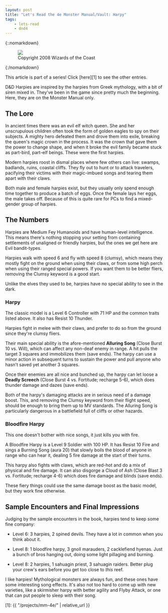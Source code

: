 ```yaml
---
layout: post
title: "Let's Read the 4e Monster Manual/Vault: Harpy"
tags:
    - lets-read
    - dnd4
---
```


{::nomarkdown}
<figure class="right">
  <img src="{{ "/assets/wir-mm-4e-harpy.png" | absolute_url }}"/>
  <figcaption>
    Copyright 2008 Wizards of the Coast
  </figcaption>
</figure>
{:/nomarkdown}

This article is part of a series! Click [here][1] to see the other entries.

D&D Harpies are inspired by the harpies from Greek mythology, with a bit of
siren mixed in. They've been in the game since pretty much the beginning. Here,
they are on the Monster Manual only.

## The Lore

In ancient times there was an evil elf witch queen. She and her unscrupulous
children often took the form of golden eagles to spy on their subjects. A mighty
hero defeated them and drove them into exile, breaking the queen's magic crown
in the process. It was the crown that gave them the power to change shape, and
when it broke the evil family became stuck as part-bird, part-elf beings. These
were the first harpies.

Modern harpies roost in dismal places where few others can live: swamps,
badlands, ruins, coastal cliffs. They fly out to hunt or to attack travelers,
pacifying their victims with their magic-imbued songs and tearing them apart
with their claws.

Both male and female harpies exist, but they usually only spend enough time
together to produce a batch of eggs. Once the female lays her eggs, the male
takes off. Because of this is quite rare for PCs to find a mixed-gender group of
harpies.

## The Numbers

Harpies are Medium Fey Humanoids and have human-level intelligence. This means
there's nothing stopping your setting from containing settlements of unaligned
or friendly harpies, but the ones we get here are Evil bandit-types.

Harpies walk with speed 6 and fly with speed 8 (clumsy), which means they mostly
fight on the ground when using their claws, or from some high perch when using
their ranged special powers. If you want them to be better fliers, removing the
Clumsy keyword is a good start.

Unlike the elves they used to be, harpies have no special ability to see in the
dark.

### Harpy

The classic model is a Level 6 Controller with 71 HP and the common traits
listed above. It also has Resist 10 Thunder.

Harpies fight in melee with their claws, and prefer to do so from the ground
since they're clumsy fliers.

Their main special ability is the afore-mentioned **Alluring Song** (Close Burst
10 vs. Will), which can affect any non-deaf enemy in range. A hit pulls the
target 3 squares and immobilizes them (save ends). The harpy can use a minor
action in subsequent turns to sustain the power and pull anyone who hasn't saved
yet another 3 squares.

Once their enemies are all nice and bunched up, the harpy can let loose a
**Deadly Screech** (Close Burst 4 vs. Fortitude; recharge 5-6), which does
thunder damage and dazes (save ends).

Both of the harpy's damaging attacks are in serious need of a damage
boost. This, and removing the Clumsy keyword from their flight speed, should be
enough to bring them up to MV standards. The Alluring Song is particularly
dangerous in a battlefield full of cliffs or other hazards.

### Bloodfire Harpy

This one doesn't bother with nice songs, it just kills you with fire.

A Bloodfire Harpy is a Level 9 Soldier with 100 HP. It has Resist 10 Fire and
sings a Burning Song (aura 20) that slowly boils the blood of anyone in range
who can hear it, dealing 5 fire damage at the start of their turns.

This harpy also fights with claws, which are red-hot and do a mix of physical
and fire damage. It can also disgorge a Cloud of Ash (Close Blast 3
vs. Fortitude; recharge 4-6) which does fire damage and blinds (save ends).

These fiery things could use the same damage boost as the basic model, but they
work fine otherwise.

## Sample Encounters and Final Impressions

Judging by the sample encounters in the book, harpies tend to keep some fine
company:

- Level 6: 3 harpies, 2 spined devils. They have a lot in common when you think
  about it.

- Level 8: 1 bloodfire harpy, 3 gnoll marauders, 2 cacklefiend hyenas. Just a
  bunch of bros hanging out, doing some light pillaging and burning.

- Level 8: 2 harpies, 1 sahuagin priest, 3 sahuagin raiders. Better plug your
  crew's ears before you get too close to _this_ reef.

I like harpies! Mythological monsters are always fun, and these ones have some
interesting song effects. It's also not too hard to come up with new varieties,
like a skirmisher harpy with better agility and Flyby Attack, or one that can
put people to sleep with their song.

[1]: {{ "/projects/mm-4e/" | relative_url }}
